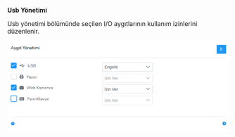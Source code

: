 **Usb Yönetimi**

Usb yönetimi bölümünde seçilen I/O aygıtlarının kullanım izinlerini düzenlenir. 

![Aygit Yonetimi](../images/computerGroupManagement/usbManagement.png)
